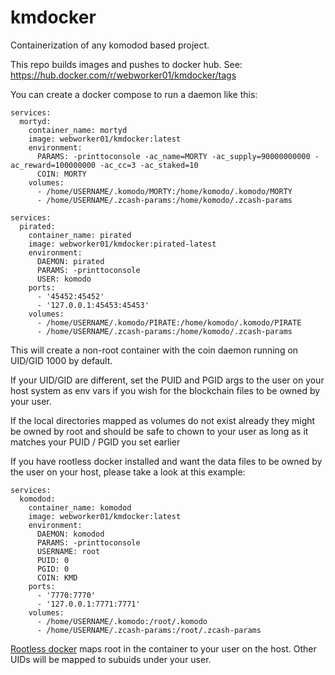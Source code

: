 # kmdocker

Containerization of any komodod based project.

This repo builds images and pushes to docker hub. See: https://hub.docker.com/r/webworker01/kmdocker/tags

You can create a docker compose to run a daemon like this:

```
services:
  mortyd:
    container_name: mortyd
    image: webworker01/kmdocker:latest
    environment:
      PARAMS: -printtoconsole -ac_name=MORTY -ac_supply=90000000000 -ac_reward=100000000 -ac_cc=3 -ac_staked=10
      COIN: MORTY
    volumes:
      - /home/USERNAME/.komodo/MORTY:/home/komodo/.komodo/MORTY
      - /home/USERNAME/.zcash-params:/home/komodo/.zcash-params
```

```
services:
  pirated:
    container_name: pirated
    image: webworker01/kmdocker:pirated-latest
    environment:
      DAEMON: pirated
      PARAMS: -printtoconsole
      USER: komodo
    ports:
      - '45452:45452'
      - '127.0.0.1:45453:45453'
    volumes:
      - /home/USERNAME/.komodo/PIRATE:/home/komodo/.komodo/PIRATE
      - /home/USERNAME/.zcash-params:/home/komodo/.zcash-params
```

This will create a non-root container with the coin daemon running on UID/GID 1000 by default.

If your UID/GID are different, set the PUID and PGID args to the user on your host system as env vars if you wish for the blockchain files to be owned by your user.

If the local directories mapped as volumes do not exist already they might be owned by root and should be safe to chown to your user as long as it matches your PUID / PGID you set earlier

If you have rootless docker installed and want the data files to be owned by the user on your host, please take a look at this example:
```
services:
  komodod:
    container_name: komodod
    image: webworker01/kmdocker:latest
    environment:
      DAEMON: komodod
      PARAMS: -printtoconsole
      USERNAME: root
      PUID: 0
      PGID: 0
      COIN: KMD
    ports:
      - '7770:7770'
      - '127.0.0.1:7771:7771'
    volumes:
      - /home/USERNAME/.komodo:/root/.komodo
      - /home/USERNAME/.zcash-params:/root/.zcash-params
```
[Rootless docker](https://docs.docker.com/engine/security/rootless/) maps root in the container to your user on the host. Other UIDs will be mapped to subuids under your user.
